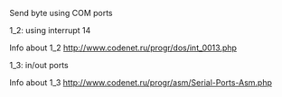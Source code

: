 Send byte using COM ports

1_2: using interrupt 14		

Info about 1_2 http://www.codenet.ru/progr/dos/int_0013.php

1_3: in/out ports

Info about 1_3 http://www.codenet.ru/progr/asm/Serial-Ports-Asm.php

